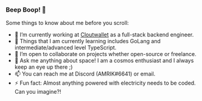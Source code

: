 ### Beep Boop! 👋

Some things to know about me before you scroll:

- 🔭 I’m currently working at [Cloutwallet](http://app.cloutwallet.io/) as a full-stack backend engineer.
- 🌱 Things that I am currently learning includes GoLang and intermediate/advanced level TypeScript.
- 👯 I’m open to collaborate on projects whether open-source or freelance.
- 💬 Ask me anything about space! I am a cosmos enthusiast and I always keep an eye up there ;)  
- 📫 You can reach me at Discord (AMRIK#6641) or email.
- ⚡ Fun fact: Almost anything powered with electricity needs to be coded. Can you imagine?!

